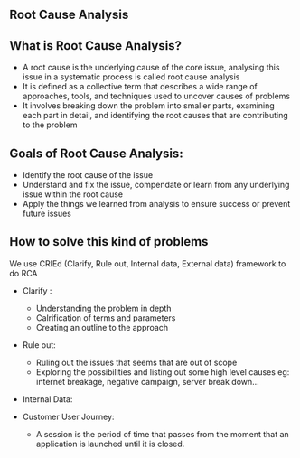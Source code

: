 ## Root Cause Analysis

**What is Root Cause Analysis?**
--
* A root cause is the underlying cause of the core issue, analysing this issue in a systematic process is called root cause analysis
* It is defined as a collective term that describes a wide range of approaches, tools, and techniques used to uncover causes of problems
* It involves breaking down the problem into smaller parts, examining each part in detail, and identifying the root causes that are contributing to the problem

**Goals of Root Cause Analysis:**
--
* Identify the root cause of the issue
* Understand and fix the issue, compendate or learn from any underlying issue within the root cause
* Apply the things we learned from analysis to ensure success or prevent future issues


**How to solve this kind of problems**
--
We use CRIEd (Clarify, Rule out, Internal data, External data) framework to do RCA

* Clarify :
  * Understanding the problem in depth
  * Calrification of terms and parameters
  * Creating an outline to the approach

* Rule out:
  * Ruling out the issues that seems that are out of scope 
  * Exploring the possibilities and listing out some high level causes
  eg: internet breakage, negative campaign, server break down...
  
* Internal Data:
* Customer User Journey:
   * A session is the period of time that passes from the moment that an application is launched until it is closed. 

 
 
  
  
  
